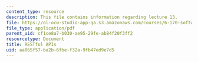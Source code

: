 ```yaml
---
content_type: resource
description: This file contains information regarding lecture 13.
file: https://ol-ocw-studio-app-qa.s3.amazonaws.com/courses/6-170-software-studio-spring-2013/aa065f57ba2b6fbef32a9fb47ed9e7d5_MIT6_170S13_13-restful-ser.pdf
file_type: application/pdf
parent_uid: cf1ce8a7-b030-ae95-29fe-ab84f20f3ff2
resourcetype: Document
title: RESTful APIs
uid: aa065f57-ba2b-6fbe-f32a-9fb47ed9e7d5
---
```

